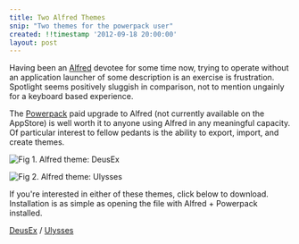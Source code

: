 ```yaml
---
title: Two Alfred Themes
snip: "Two themes for the powerpack user"
created: !!timestamp '2012-09-18 20:00:00'
layout: post
---
```


Having been an [Alfred](http://www.alfredapp.com/) devotee for some time now, trying to operate without an application launcher of some description is an exercise is frustration. Spotlight seems positively sluggish in comparison, not to mention ungainly for a keyboard based experience.

The [Powerpack](http://www.alfredapp.com/powerpack/) paid upgrade to Alfred (not currently available on the AppStore) is well worth it to anyone using Alfred in any meaningful capacity. Of particular interest to fellow pedants is the ability to export, import, and create themes.

![Fig 1. Alfred theme: DeusEx](https://s3-ap-southeast-2.amazonaws.com/marcziani/2012/09/23/Screen-Shot-2012-09-18-at-9.12.46-AM.png)

![Fig 2. Alfred theme: Ulysses](https://s3-ap-southeast-2.amazonaws.com/marcziani/2012/09/23/Screen-Shot-2012-09-18-at-9.11.16-AM.png)

If you're interested in either of these themes, click below to download. Installation is as simple as opening the file with Alfred + Powerpack installed.

[DeusEx](https://s3-ap-southeast-2.amazonaws.com/marcziani/2012/09/23/DeusEx.alfredtheme.zip) /
[Ulysses](https://s3-ap-southeast-2.amazonaws.com/marcziani/2012/09/23/Ulysses.alfredtheme.zip)
